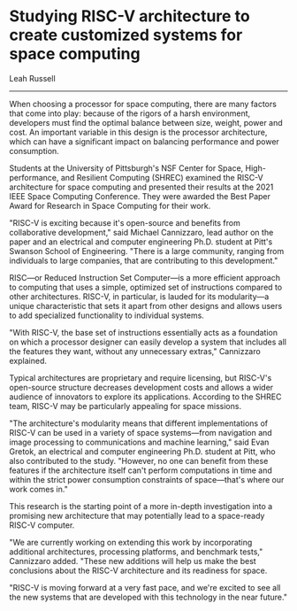 # Studying RISC-V architecture to create customized systems for space computing

Leah Russell

---

When choosing a processor for space computing, there are many factors that come into play: because of the rigors of a harsh environment, developers must find the optimal balance between size, weight, power and cost. An important variable in this design is the processor architecture, which can have a significant impact on balancing performance and power consumption.

Students at the University of Pittsburgh's NSF Center for Space, High-performance, and Resilient Computing (SHREC) examined the RISC-V architecture for space computing and presented their results at the 2021 IEEE Space Computing Conference. They were awarded the Best Paper Award for Research in Space Computing for their work.

"RISC-V is exciting because it's open-source and benefits from collaborative development," said Michael Cannizzaro, lead author on the paper and an electrical and computer engineering Ph.D. student at Pitt's Swanson School of Engineering. "There is a large community, ranging from individuals to large companies, that are contributing to this development."

RISC—or Reduced Instruction Set Computer—is a more efficient approach to computing that uses a simple, optimized set of instructions compared to other architectures. RISC-V, in particular, is lauded for its modularity—a unique characteristic that sets it apart from other designs and allows users to add specialized functionality to individual systems.

"With RISC-V, the base set of instructions essentially acts as a foundation on which a processor designer can easily develop a system that includes all the features they want, without any unnecessary extras," Cannizzaro explained.

Typical architectures are proprietary and require licensing, but RISC-V's open-source structure decreases development costs and allows a wider audience of innovators to explore its applications. According to the SHREC team, RISC-V may be particularly appealing for space missions.

"The architecture's modularity means that different implementations of RISC-V can be used in a variety of space systems—from navigation and image processing to communications and machine learning," said Evan Gretok, an electrical and computer engineering Ph.D. student at Pitt, who also contributed to the study. "However, no one can benefit from these features if the architecture itself can't perform computations in time and within the strict power consumption constraints of space—that's where our work comes in."

This research is the starting point of a more in-depth investigation into a promising new architecture that may potentially lead to a space-ready RISC-V computer.

"We are currently working on extending this work by incorporating additional architectures, processing platforms, and benchmark tests," Cannizzaro added. "These new additions will help us make the best conclusions about the RISC-V architecture and its readiness for space.

"RISC-V is moving forward at a very fast pace, and we're excited to see all the new systems that are developed with this technology in the near future." 
